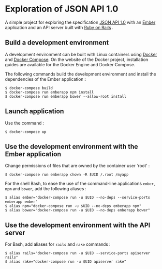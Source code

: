 # Exploration of JSON API 1.0

A simple project for exploring the specification
[JSON API 1.0](http://jsonapi.org) with an [Ember](http://emberjs.com/)
application and an API server built with
[Ruby on Rails](http://rubyonrails.org/) .

## Build a development environment

A development environment can be built with Linux containers using
[Docker](https://docs.docker.com/compose/) and
[Docker Compose](https://docs.docker.com/compose/). On the website of the Docker
project, installation guides are available for the Docker Engine and Docker
Compose.

The following commands build the development environment and install the
dependencies of the Ember application :

    $ docker-compose build
    $ docker-compose run emberapp npm install
    $ docker-compose run emberapp bower --allow-root install

## Launch application

Use the command :

    $ docker-compose up

## Use the development environment with the Ember application

Change permissions of files that are owned by the container user 'root' :

    $ docker-compose run emberapp chown -R $UID /.root /myapp

For the shell Bash, to ease the use of the command-line applications `ember`,
`npm` and `bower`, add the following aliases :

    $ alias ember="docker-compose run -u $UID --no-deps --service-ports emberapp ember"
    $ alias npm="docker-compose run -u $UID --no-deps emberapp npm"
    $ alias bower="docker-compose run -u $UID --no-deps emberapp bower"

## Use the development environment with the API server

For Bash, add aliases for `rails` and `rake` commands :

    $ alias rails="docker-compose run -u $UID --service-ports apiserver rails"
    $ alias rake="docker-compose run -u $UID apiserver rake"
